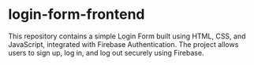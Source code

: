 # login-form-frontend
This repository contains a simple Login Form built using HTML, CSS, and JavaScript, integrated with Firebase Authentication. The project allows users to sign up, log in, and log out securely using Firebase.
